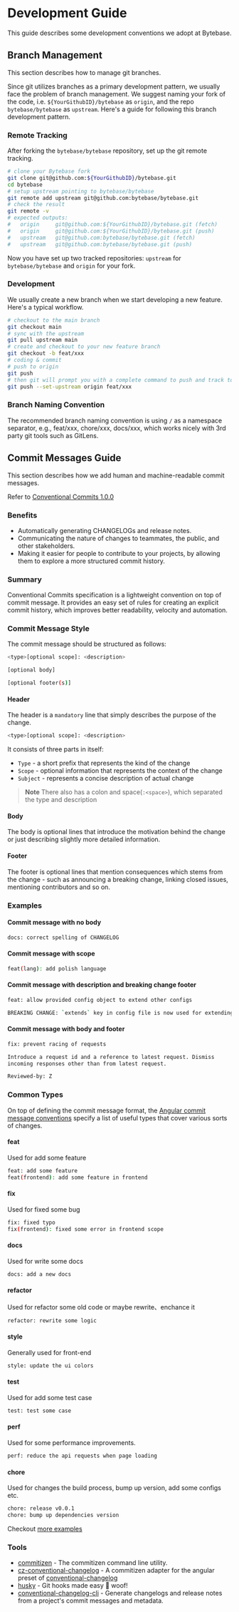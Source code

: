# Development Guide

This guide describes some development conventions we adopt at Bytebase.

## Branch Management

This section describes how to manage git branches.

Since git utilizes branches as a primary development pattern, we usually face the problem of branch management. We suggest naming your fork of the code, i.e. `${YourGithubID}/bytebase` as `origin`, and the repo `bytebase/bytebase` as `upstream`. Here's a guide for following this branch development pattern.

### Remote Tracking

After forking the `bytebase/bytebase` repository, set up the git remote tracking.

```bash
# clone your Bytebase fork
git clone git@github.com:${YourGithubID}/bytebase.git
cd bytebase
# setup upstream pointing to bytebase/bytebase
git remote add upstream git@github.com:bytebase/bytebase.git
# check the result
git remote -v
# expected outputs:
#   origin     git@github.com:${YourGithubID}/bytebase.git (fetch)
#   origin     git@github.com:${YourGithubID}/bytebase.git (push)
#   upstream   git@github.com:bytebase/bytebase.git (fetch)
#   upstream   git@github.com:bytebase/bytebase.git (push)
```

Now you have set up two tracked repositories: `upstream` for `bytebase/bytebase` and `origin` for your fork.

### Development

We usually create a new branch when we start developing a new feature. Here's a typical workflow.

```bash
# checkout to the main branch
git checkout main
# sync with the upstream
git pull upstream main
# create and checkout to your new feature branch
git checkout -b feat/xxx
# coding & commit
# push to origin
git push
# then git will prompt you with a complete command to push and track to the origin, copy & paste
git push --set-upstream origin feat/xxx
```

### Branch Naming Convention

The recommended branch naming convention is using `/` as a namespace separator, e.g., feat/xxx, chore/xxx, docs/xxx, which works nicely with 3rd party git tools such as GitLens.

## Commit Messages Guide

This section describes how we add human and machine-readable commit messages.

Refer to [Conventional Commits 1.0.0](https://www.conventionalcommits.org/en/v1.0.0/)

### Benefits

- Automatically generating CHANGELOGs and release notes.
- Communicating the nature of changes to teammates, the public, and other stakeholders.
- Making it easier for people to contribute to your projects, by allowing them to explore a more structured commit history.

### Summary

Conventional Commits specification is a lightweight convention on top of commit message. It provides an easy set of rules for creating an explicit commit history, which improves better readability, velocity and automation.

### Commit Message Style

The commit message should be structured as follows:

```bash
<type>[optional scope]: <description>

[optional body]

[optional footer(s)]
```

#### Header

The header is a `mandatory` line that simply describes the purpose of the change.

```bash
<type>[optional scope]: <description>
```

It consists of three parts in itself:

- `Type` - a short prefix that represents the kind of the change
- `Scope` - optional information that represents the context of the change
- `Subject` - represents a concise description of actual change

> **Note**
> There also has a colon and space(`:<space>`), which separated the type and description

#### Body

The body is optional lines that introduce the motivation behind the change or just describing slightly more detailed information.

#### Footer

The footer is optional lines that mention consequences which stems from the change - such as announcing a breaking change, linking closed issues, mentioning contributors and so on.

### Examples

#### Commit message with no body

```bash
docs: correct spelling of CHANGELOG
```

#### Commit message with scope

```bash
feat(lang): add polish language
```

#### Commit message with description and breaking change footer

```bash
feat: allow provided config object to extend other configs

BREAKING CHANGE: `extends` key in config file is now used for extending other config files
```

#### Commit message with body and footer

```bash
fix: prevent racing of requests

Introduce a request id and a reference to latest request. Dismiss
incoming responses other than from latest request.

Reviewed-by: Z
```

### Common Types

On top of defining the commit message format, the [Angular commit message conventions](https://github.com/angular/angular/blob/22b96b9/CONTRIBUTING.md#-commit-message-guidelines) specify a list of useful types that cover various sorts of changes.

#### feat

Used for add some feature

```bash
feat: add some feature
feat(frontend): add some feature in frontend
```

#### fix

Used for fixed some bug

```bash
fix: fixed typo
fix(frontend): fixed some error in frontend scope
```

#### docs

Used for write some docs

```bash
docs: add a new docs
```

#### refactor

Used for refactor some old code or maybe rewrite、enchance it

```bash
refactor: rewrite some logic
```

#### style

Generally used for front-end

```bash
style: update the ui colors
```

#### test

Used for add some test case

```bash
test: test some case
```

#### perf

Used for some performance improvements.

```bash
perf: reduce the api requests when page loading
```

#### chore

Used for changes the build process, bump up version, add some configs etc.

```bash
chore: release v0.0.1
chore: bump up dependencies version
```

Checkout [more examples](https://www.conventionalcommits.org/en/v1.0.0/#examples)

### Tools

- [commitizen](https://github.com/commitizen/cz-cli) - The commitizen command line utility.
- [cz-conventional-changelog](https://github.com/commitizen/cz-conventional-changelog) - A commitizen adapter for the angular preset of [conventional-changelog](https://github.com/conventional-changelog/conventional-changelog)
- [husky](https://github.com/typicode/husky) - Git hooks made easy 🐶 woof!
- [conventional-changelog-cli](https://github.com/conventional-changelog/conventional-changelog/tree/master/packages/conventional-changelog-cli) - Generate changelogs and release notes from a project's commit messages and metadata.
